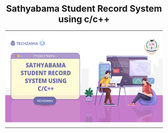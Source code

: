 <h1 align=center><b>Sathyabama Student Record System using c/c++</b></h1>

---

<img src=project_banner.png wigth=400 height=280></img>

---
